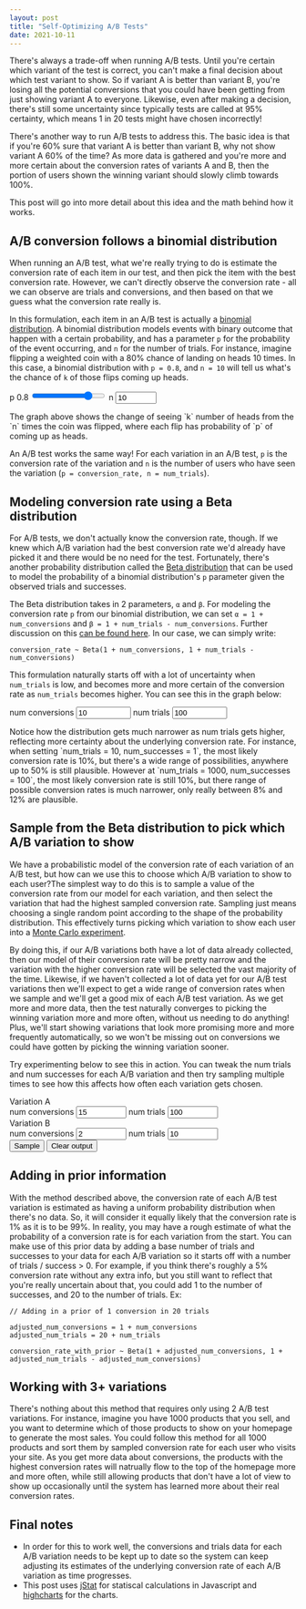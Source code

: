 ```yaml
---
layout: post
title: "Self-Optimizing A/B Tests"
date: 2021-10-11
---
```


<link rel="stylesheet" href="/assets/self_optimizing_ab_tests.css" />

There's always a trade-off when running A/B tests. Until you're certain which variant of the test is correct, you can't make a final decision about which test variant to show. So if variant A is better than variant B, you're losing all the potential conversions that you could have been getting from just showing variant A to everyone. Likewise, even after making a decision, there's still some uncertainty since typically tests are called at 95% certainty, which means 1 in 20 tests might have chosen incorrectly!

There's another way to run A/B tests to address this. The basic idea is that if you're 60% sure that variant A is better than variant B, why not show variant A 60% of the time? As more data is gathered and you're more and more certain about the conversion rates of variants A and B, then the portion of users shown the winning variant should slowly climb towards 100%.

This post will go into more detail about this idea and the math behind how it works.

## A/B conversion follows a binomial distribution
When running an A/B test, what we're really trying to do is estimate the conversion rate of each item in our test, and then pick the item with the best conversion rate. However, we can't directly observe the conversion rate - all we can observe are trials and conversions, and then based on that we guess what the conversion rate really is.

In this formulation, each item in an A/B test is actually a [binomial distribution](https://en.wikipedia.org/wiki/Binomial_distribution). A binomial distribution models events with binary outcome that happen with a certain probability, and has a parameter `p` for the probability of the event occurring, and `n` for the number of trials. For instance, imagine flipping a weighted coin with a 80% chance of landing on heads 10 times. In this case, a binomial distribution with `p = 0.8`, and `n = 10` will tell us what's the chance of `k` of those flips coming up heads.
<p>
  <div class="BinomialPdf">
    <div class="BinomialPdf-graph"></div>
    <div class="BinomialPdf-controls">
      <label class="BinomialPdf-control">
        <span class="BinomialPdf-controlText">p <span class="BinomialPdf-pVal">0.8</span></span>
        <input type="range" value="0.8" min="0" max="1" step="0.01" class="BinomialPdf-p">
      </label>
      <label class="BinomialPdf-control">
        <span class="BinomialPdf-controlText">n</span>
        <input type="number" value="10" min="1" max="1000" step="1" class="BinomialPdf-n">
      </label>
    </div>
  </div>
</p>
The graph above shows the change of seeing `k` number of heads from the `n` times the coin was flipped, where each flip has probability of `p` of coming up as heads.

An A/B test works the same way! For each variation in an A/B test, `p` is the conversion rate of the variation and `n` is the number of users who have seen the variation (`p = conversion_rate, n = num_trials`).

## Modeling conversion rate using a Beta distribution
For A/B tests, we don't actually know the conversion rate, though. If we knew which A/B variation had the best conversion rate we'd already have picked it and there would be no need for the test. Fortunately, there's another probability distribution called the [Beta distribution](https://en.wikipedia.org/wiki/Beta_distribution) that can be used to model the probability of a binomial distribution's `p` parameter given the observed trials and successes.

The Beta distribution takes in 2 parameters, `α` and `β`. For modeling the conversion rate `p` from our binomial distribution, we can set `α = 1 + num_conversions` and `β = 1 + num_trials - num_conversions`. Further discussion on this [can be found here](https://stats.stackexchange.com/questions/105941/proper-number-of-clicks-for-conversion-rate-testing). In our case, we can simply write: 

```
conversion_rate ~ Beta(1 + num_conversions, 1 + num_trials - num_conversions)
```

This formulation naturally starts off with a lot of uncertainty when `num_trials` is low, and becomes more and more certain of the conversion rate as `num_trials` becomes higher. You can see this in the graph below:

<p>
  <div class="BetaConversionPdf">
    <div class="BetaConversionPdf-graph"></div>
    <div class="BetaConversionPdf-controls">
      <label class="BetaConversionPdf-control">
        <span class="BetaConversionPdf-controlText">num conversions</span>
        <input type="number" value="10" min="1" max="1000000" step="1" class="BetaConversionPdf-numConversions">
      </label>
      <label class="BetaConversionPdf-control">
        <span class="BetaConversionPdf-controlText">num trials</span>
        <input type="number" value="100" min="1" step="1" max="1000000" class="BetaConversionPdf-numTrials">
      </label>
    </div>
  </div>
</p>
Notice how the distribution gets much narrower as num trials gets higher, reflecting more certainty about the underlying conversion rate. For instance, when setting `num_trials = 10, num_successes = 1`, the most likely conversion rate is 10%, but there's a wide range of possibilities, anywhere up to 50% is still plausible. However at `num_trials = 1000, num_successes = 100`, the most likely conversion rate is still 10%, but there range of possible conversion rates is much narrower, only really between 8% and 12% are plausible.

## Sample from the Beta distribution to pick which A/B variation to show
We have a probabilistic model of the conversion rate of each variation of an A/B test, but how can we use this to choose which A/B variation to show to each user?The simplest way to do this is to sample a value of the conversion rate from our model for each variation, and then select the variation that had the highest sampled conversion rate. Sampling just means choosing a single random point according to the shape of the probability distribution. This effectively turns picking which variation to show each user into a [Monte Carlo experiment](https://en.wikipedia.org/wiki/Monte_Carlo_method).

By doing this, if our A/B variations both have a lot of data already collected, then our model of their conversion rate will be pretty narrow and the variation with the higher conversion rate will be selected the vast majority of the time. Likewise, if we haven't collected a lot of data yet for our A/B test variations then we'll expect to get a wide range of conversion rates when we sample and we'll get a good mix of each A/B test variation. As we get more and more data, then the test naturally converges to picking the winning variation more and more often, without us needing to do anything! Plus, we'll start showing variations that look more promising more and more frequently automatically, so we won't be missing out on conversions we could have gotten by picking the winning variation sooner.

Try experimenting below to see this in action. You can tweak the num trials and num successes for each A/B variation and then try sampling multiple times to see how this affects how often each variation gets chosen.

<p>
  <div class="ConversionSampler">
    <div class="ConversionSampler-controlPane">
      <div class="ConversionSamplerVariation">
        <div class="ConversionSamplerVariation-leftPane">
          <div class="ConversionSamplerVariation-title">Variation A</div>
          <div class="ConversionSamplerVariation-controls">
            <label class="ConversionSamplerVariation-control">
              <span class="ConversionSamplerVariation-controlText">num conversions</span>
              <input type="number" value="15" min="1" max="100000" step="1" class="ConversionSamplerVariation-numConversions">
            </label>
            <label class="ConversionSamplerVariation-control">
              <span class="ConversionSamplerVariation-controlText">num trials</span>
              <input type="number" value="100" min="1" max="100000" step="1" class="ConversionSamplerVariation-numTrials">
            </label>
          </div>
        </div>
        <div class="ConversionSamplerVariation-graph"></div>
      </div>
      <div class="ConversionSamplerVariation">
        <div class="ConversionSamplerVariation-leftPane">
          <div class="ConversionSamplerVariation-title">Variation B</div>
          <div class="ConversionSamplerVariation-controls">
            <label class="ConversionSamplerVariation-control">
              <span class="ConversionSamplerVariation-controlText">num conversions</span>
              <input type="number" value="2" min="1" max="100000" step="1" class="ConversionSamplerVariation-numConversions">
            </label>
            <label class="ConversionSamplerVariation-control">
              <span class="ConversionSamplerVariation-controlText">num trials</span>
              <input type="number" value="10" min="1" max="100000" step="1" class="ConversionSamplerVariation-numTrials">
            </label>
          </div>
        </div>
        <div class="ConversionSamplerVariation-graph"></div>
      </div>
      <div class="ConversionSampler-actions">
        <button class="ConversionSampler-sampleButton">Sample</button>
        <button class="ConversionSampler-clearButton hidden">Clear output</button>
      </div>
    </div>
    <div class="ConversionSampler-outputPane"></div>
  </div>
</p>

## Adding in prior information

With the method described above, the conversion rate of each A/B test variation is estimated as having a uniform probability distribution when there's no data. So, it will consider it equally likely that the conversion rate is 1% as it is to be 99%. In reality, you may have a rough estimate of what the probability of a conversion rate is for each variation from the start. You can make use of this prior data by adding a base number of trials and successes to your data for each A/B variation so it starts off with a number of trials / success > 0. For example, if you think there's roughly a 5% conversion rate without any extra info, but you still want to reflect that you're really uncertain about that, you could add 1 to the number of successes, and 20 to the number of trials. Ex:

```
// Adding in a prior of 1 conversion in 20 trials

adjusted_num_conversions = 1 + num_conversions
adjusted_num_trials = 20 + num_trials

conversion_rate_with_prior ~ Beta(1 + adjusted_num_conversions, 1 + adjusted_num_trials - adjusted_num_conversions)
```

## Working with 3+ variations

There's nothing about this method that requires only using 2 A/B test variations. For instance, imagine you have 1000 products that you sell, and you want to determine which of those products to show on your homepage to generate the most sales. You could follow this method for all 1000 products and sort them by sampled conversion rate for each user who visits your site. As you get more data about conversions, the products with the highest conversion rates will natrually flow to the top of the homepage more and more often, while still allowing products that don't have a lot of view to show up occasionally until the system has learned more about their real conversion rates.

## Final notes

- In order for this to work well, the conversions and trials data for each A/B variation needs to be kept up to date so the system can keep adjusting its estimates of the underlying conversion rate of each A/B variation as time progresses.
- This post uses [jStat](https://jstat.github.io/) for statiscal calculations in Javascript and [highcharts](https://www.highcharts.com/) for the charts.

<script src="https://cdn.jsdelivr.net/npm/jstat@latest/dist/jstat.min.js"></script>
<script src="https://code.highcharts.com/highcharts.js"></script>
<script src="/assets/self_optimizing_ab_tests.js"></script>
